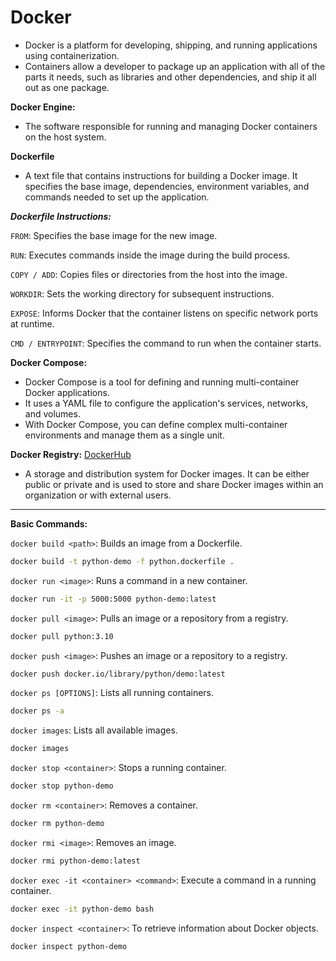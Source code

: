 # Docker

* Docker is a platform for developing, shipping, and running applications using containerization. 
* Containers allow a developer to package up an application with all of the parts it needs, such as libraries and other dependencies, and ship it all out as one package.

**Docker Engine:**
- The software responsible for running and managing Docker containers on the host system.

**Dockerfile**
- A text file that contains instructions for building a Docker image. It specifies the base image, dependencies, environment variables, and commands needed to set up the application.

***Dockerfile Instructions:***

`FROM`: Specifies the base image for the new image.

`RUN`: Executes commands inside the image during the build process.

`COPY / ADD`: Copies files or directories from the host into the image.

`WORKDIR`: Sets the working directory for subsequent instructions.

`EXPOSE`: Informs Docker that the container listens on specific network ports at runtime.

`CMD / ENTRYPOINT`: Specifies the command to run when the container starts.


**Docker Compose:**
- Docker Compose is a tool for defining and running multi-container Docker applications.
- It uses a YAML file to configure the application's services, networks, and volumes.
- With Docker Compose, you can define complex multi-container environments and manage them as a single unit.

**Docker Registry:** [DockerHub](https://hub.docker.com/)
- A storage and distribution system for Docker images. It can be either public or private and is used to store and share Docker images within an organization or with external users.


*******
**Basic Commands:**

`docker build <path>`: Builds an image from a Dockerfile.

```bash
docker build -t python-demo -f python.dockerfile .
```

`docker run <image>`: Runs a command in a new container.

```bash
docker run -it -p 5000:5000 python-demo:latest
```

`docker pull <image>`: Pulls an image or a repository from a registry.

```bash
docker pull python:3.10
```

`docker push <image>`: Pushes an image or a repository to a registry.

```bash
docker push docker.io/library/python/demo:latest
```
`docker ps [OPTIONS]`: Lists all running containers.

```bash
docker ps -a
```

`docker images`: Lists all available images.

```bash
docker images
```

`docker stop <container>`: Stops a running container.

```bash
docker stop python-demo
```

`docker rm <container>`: Removes a container.

```bash
docker rm python-demo
```

`docker rmi <image>`: Removes an image.

```bash
docker rmi python-demo:latest
```

`docker exec -it <container> <command>`: Execute a command in a running container.


```bash
docker exec -it python-demo bash
```

`docker inspect <container>`: To retrieve information about Docker objects.

```bash
docker inspect python-demo
```   
